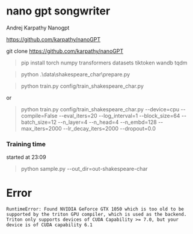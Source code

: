 # nano gpt songwriter

Andrej Karpathy Nanogpt

https://github.com/karpathy/nanoGPT

git clone https://github.com/karpathy/nanoGPT

>pip install torch numpy transformers datasets tiktoken wandb tqdm

>python .\data\shakespeare_char\prepare.py

> python train.py config/train_shakespeare_char.py

or 

>python train.py config/train_shakespeare_char.py --device=cpu --compile=False --eval_iters=20 --log_interval=1 --block_size=64 --batch_size=12 --n_layer=4 --n_head=4 --n_embd=128 --max_iters=2000 --lr_decay_iters=2000 --dropout=0.0

### Training time
started at 23:09

>python sample.py --out_dir=out-shakespeare-char

# Error

```
RuntimeError: Found NVIDIA GeForce GTX 1050 which is too old to be supported by the triton GPU compiler, which is used as the backend. Triton only supports devices of CUDA Capability >= 7.0, but your device is of CUDA capability 6.1
```

